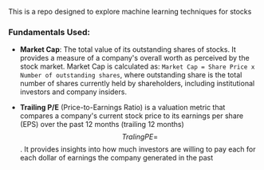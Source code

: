 This is a repo designed to explore machine learning techniques for stocks

### Fundamentals Used:

* **Market Cap**: The total value of its outstanding shares of stocks. It provides a measure 
of a company's overall worth as perceived by the stock market. 
  Market Cap is calculated as: `Market Cap = Share Price x Number of outstanding shares`,
  where outstanding share is the total number of shares currently held by 
shareholders, including institutional investors and company insiders.

* **Trailing P/E** (Price-to-Earnings Ratio) is a valuation metric that 
compares a company's current stock price to its earnings per share (EPS)
  over the past 12 months (trailing 12 months)
  $$Traling PE = $$. It provides insights into how much investors are willing to pay each 
  for each dollar of earnings the company generated in the past
  
